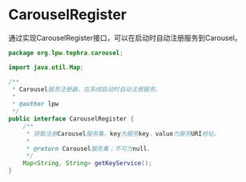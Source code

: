 # CarouselRegister
通过实现CarouselRegister接口，可以在启动时自动注册服务到Carousel。
```java
package org.lpw.tephra.carousel;

import java.util.Map;

/**
 * Carousel服务注册器，在系统启动时自动注册服务。
 *
 * @author lpw
 */
public interface CarouselRegister {
    /**
     * 获取注册Carousel服务集。key为服务key，value为服务URI地址。
     *
     * @return Carousel服务集；不可为null。
     */
    Map<String, String> getKeyService();
}
```